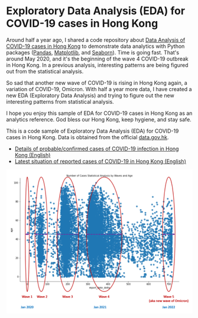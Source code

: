 # Exploratory Data Analysis (EDA) for COVID-19 cases in Hong Kong

Around half a year ago, I shared a code repository about [Data Analysis of COVID-19 cases in Hong Kong](https://github.com/easonlai/covid19_hk_analysis) to demonstrate data analytics with Python packages ([Pandas](https://pandas.pydata.org/), [Matplotlib](https://matplotlib.org/), and [Seaborn](https://seaborn.pydata.org/)). Time is going fast. That's around May 2020, and it's the beginning of the wave 4 COVID-19 outbreak in Hong Kong. In a previous analysis, interesting patterns are being figured out from the statistical analysis.

So sad that another new wave of COVID-19 is rising in Hong Kong again, a variation of COVID-19, Omicron. With half a year more data, I have created a new EDA (Exploratory Data Analysis) and trying to figure out the new interesting patterns from statistical analysis.

I hope you enjoy this sample of EDA for COVID-19 cases in Hong Kong as an analytics reference. God bless our Hong Kong, keep hygiene, and stay safe.

This is a code sample of Exploratory Data Analysis (EDA) for COVID-19 cases in Hong Kong. Data is obtained from the official [data.gov.hk](https://data.gov.hk/en-data/dataset/hk-dh-chpsebcddr-novel-infectious-agent).

* [Details of probable/confirmed cases of COVID-19 infection in Hong Kong (English)](https://data.gov.hk/en-data/dataset/hk-dh-chpsebcddr-novel-infectious-agent/resource/37778860-e9ae-4a16-9e0e-2781fb2f0f49)
* [Latest situation of reported cases of COVID-19 in Hong Kong (English)](https://data.gov.hk/en-data/dataset/hk-dh-chpsebcddr-novel-infectious-agent/resource/cf686639-cf97-4403-ab03-f6b45f68a429)

![alt text](https://github.com/easonlai/eda_for_hk_covid19/blob/main/git-images/git-image-1.png)